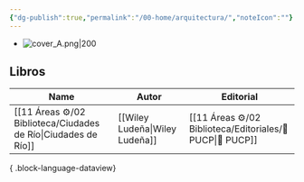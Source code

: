 ```yaml
---
{"dg-publish":true,"permalink":"/00-home/arquitectura/","noteIcon":""}
---
```


- ![cover_A.png|200](/img/user/02%20Image/cover_A.png)
## Libros
| Name                                                             | Autor                          | Editorial                                                    |
| ---------------------------------------------------------------- | ------------------------------ | ------------------------------------------------------------ |
| [[11 Áreas ⚙/02 Biblioteca/Ciudades de Río\|Ciudades de Río]] | [[Wiley Ludeña\|Wiley Ludeña]] | [[11 Áreas ⚙/02 Biblioteca/Editoriales/📔 PUCP\|📔 PUCP]] |

{ .block-language-dataview}